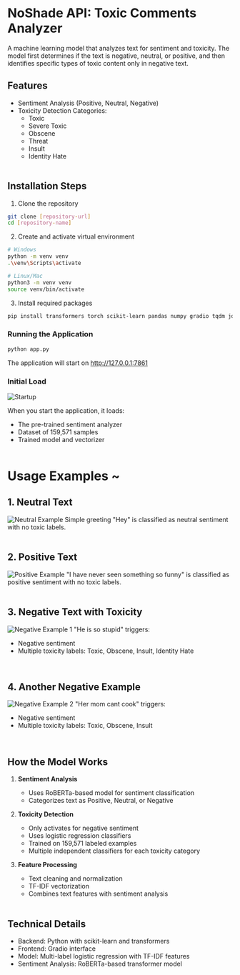 # NoShade API: Toxic Comments Analyzer

A machine learning model that analyzes text for sentiment and toxicity. The model first determines if the text is negative, neutral, or positive, and then identifies specific types of toxic content only in negative text.

## Features
- Sentiment Analysis (Positive, Neutral, Negative)
- Toxicity Detection Categories:
  - Toxic
  - Severe Toxic
  - Obscene
  - Threat
  - Insult
  - Identity Hate
<br/><br/>

## Installation Steps

1. Clone the repository
```bash
git clone [repository-url]
cd [repository-name]
```

2. Create and activate virtual environment
```bash
# Windows
python -m venv venv
.\venv\Scripts\activate

# Linux/Mac
python3 -m venv venv
source venv/bin/activate
```

3. Install required packages
```bash
pip install transformers torch scikit-learn pandas numpy gradio tqdm joblib
```

### Running the Application
```bash
python app.py
```
The application will start on http://127.0.0.1:7861

### Initial Load
![Startup](https://github.com/user-attachments/assets/5448d79d-464b-4d08-af8f-979e58d06b14)

When you start the application, it loads:
- The pre-trained sentiment analyzer
- Dataset of 159,571 samples
- Trained model and vectorizer
<br/><br/>


# Usage Examples ~

## 1. **Neutral Text**
![Neutral Example](https://github.com/user-attachments/assets/851f49e3-3b13-42d5-ad8d-31fb581d3cf2)
Simple greeting "Hey" is classified as neutral sentiment with no toxic labels.
<br/><br/>

## 2. **Positive Text**
![Positive Example](https://github.com/user-attachments/assets/5a2259da-870a-4e28-a732-9d3638e060e5)
"I have never seen something so funny" is classified as positive sentiment with no toxic labels.
<br/><br/>

## 3. **Negative Text with Toxicity**
![Negative Example 1](https://github.com/user-attachments/assets/103031d0-b483-4593-9bd2-a34c62bfc7bc)
"He is so stupid" triggers:
- Negative sentiment
- Multiple toxicity labels: Toxic, Obscene, Insult, Identity Hate
<br/>

## 4. **Another Negative Example**
![Negative Example 2](https://github.com/user-attachments/assets/1e0b3a59-73a8-45c3-9cdf-41a92bb3dfad)
"Her mom cant cook" triggers:
- Negative sentiment
- Multiple toxicity labels: Toxic, Obscene, Insult
<br/>

## How the Model Works

1. **Sentiment Analysis**
   - Uses RoBERTa-based model for sentiment classification
   - Categorizes text as Positive, Neutral, or Negative

2. **Toxicity Detection**
   - Only activates for negative sentiment
   - Uses logistic regression classifiers
   - Trained on 159,571 labeled examples
   - Multiple independent classifiers for each toxicity category

3. **Feature Processing**
   - Text cleaning and normalization
   - TF-IDF vectorization
   - Combines text features with sentiment analysis
<br/><br/>

## Technical Details
- Backend: Python with scikit-learn and transformers
- Frontend: Gradio interface
- Model: Multi-label logistic regression with TF-IDF features
- Sentiment Analysis: RoBERTa-based transformer model

